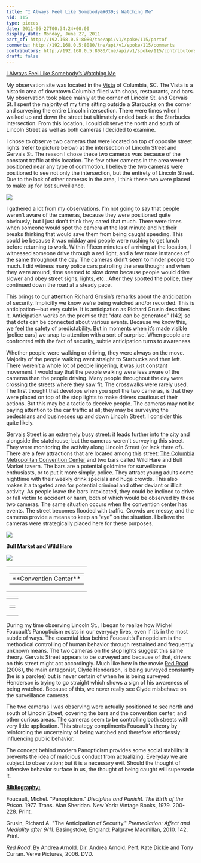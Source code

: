 ```yaml
---
title: "I Always Feel Like Somebody&#039;s Watching Me"
nid: 115
type: pieces
date: 2011-06-27T00:34:24+00:00
display_date: Monday, June 27, 2011
part_of: http://192.168.0.5:8080/tne/api/v1/spoke/115/partof
comments: http://192.168.0.5:8080/tne/api/v1/spoke/115/comments
contributors: http://192.168.0.5:8080/tne/api/v1/spoke/115/contributors
draft: false
---
```


<u>I Always Feel Like Somebody’s Watching Me</u>

 My observation site was located in the [Vista](http://www.vistaontheriver.com/) of Columbia, SC. The Vista is a historic area of downtown Columbia filled with shops, restaurants, and bars. My observation took place mainly at the corner of Lincoln St. and Gervais St. I spent the majority of my time sitting outside a Starbucks on the corner and surveying the entire Lincoln intersection. There were times when I walked up and down the street but ultimately ended back at the Starbucks intersection. From this location, I could observe the north and south of Lincoln Street as well as both cameras I decided to examine.

 I chose to observe two cameras that were located on top of opposite street lights (refer to picture below) at the intersection of Lincoln Street and Gervais St. The reason I chose these two cameras was because of the constant traffic at this location. The few other cameras in the area weren’t positioned near any type of commotion. I believe the two cameras were positioned to see not only the intersection, but the entirety of Lincoln Street. Due to the lack of other cameras in the area, I think these two were placed to make up for lost surveillance.

![](/tne/sites/mediacommons.futureofthebook.org.tne/files/images/newpicture.jpg)

 I gathered a lot from my observations. I’m not going to say that people weren’t aware of the cameras, because they were positioned quite obviously; but I just don’t think they cared that much. There were times when someone would spot the camera at the last minute and hit their breaks thinking that would save them from being caught speeding. This could be because it was midday and people were rushing to get lunch before returning to work. Within fifteen minutes of arriving at the location, I witnessed someone drive through a red light, and a few more instances of the same throughout the day. The cameras didn’t seem to hinder people too much. I did witness many police cars patrolling the area though; and when they were around, time seemed to slow down because people would drive slower and obey street signs, lights, etc…After they spotted the police, they continued down the road at a steady pace.

 This brings to our attention Richard Grusin’s remarks about the anticipation of security. Implicitly we know we’re being watched and/or recorded. This is anticipation—but very subtle. It is anticipation as Richard Grusin describes it. Anticipation works on the premise that “data can be generated” (142) so that dots can be connected about various events. Because we know this, we feel the safety of predictability. But in moments when it’s made visible \[police cars\] we snap to attention with a sort of surprise. When people are confronted with the fact of security, subtle anticipation turns to awareness.

 Whether people were walking or driving, they were always on the move. Majority of the people walking went straight to Starbucks and then left. There weren’t a whole lot of people lingering, it was just constant movement. I would say that the people walking were less aware of the cameras than the people driving. Many people throughout the day were crossing the streets where they saw fit. The crosswalks were rarely used. The first thought that develops when you spot the two cameras, is that they were placed on top of the stop lights to make drivers cautious of their actions. But this may be a tactic to deceive people. The cameras may not be paying attention to the car traffic at all; they may be surveying the pedestrians and businesses up and down Lincoln Street. I consider this quite likely.

 Gervais Street is an extremely busy street: it leads further into the city and alongside the statehouse; but the cameras weren’t surveying this street. They were monitoring the activity along Lincoln Street (or lack there of). There are a few attractions that are located among this street: [The Columbia Metropolitan Convention Center](http://www.columbiaconventioncenter.com/) and two bars called Wild Hare and Bull Market tavern. The bars are a potential goldmine for surveillance enthusiasts, or to put it more simply, police. They attract young adults come nighttime with their weekly drink specials and huge crowds. This also makes it a targeted area for potential criminal and other deviant or illicit activity. As people leave the bars intoxicated, they could be inclined to drive or fall victim to accident or harm, both of which would be observed by these two cameras. The same situation occurs when the convention center has events. The street becomes flooded with traffic. Crowds are messy; and the cameras provide a means to keep an “eye” on the situation. I believe the cameras were strategically placed here for these purposes.

![](/tne/sites/mediacommons.futureofthebook.org.tne/files/images/newpicture28129.jpg)

**Bull Market and Wild Hare**

![](/tne/sites/mediacommons.futureofthebook.org.tne/files/images/newpicture28229.jpg)

<table cellpadding="0" cellspacing="0"><tbody><tr><td height="54"><table cellpadding="0" cellspacing="0"><tbody><tr><td>**Convention Center**</td></tr></tbody></table>

</td></tr></tbody></table>

<table cellpadding="0" cellspacing="0"><tbody><tr><td height="42"><table cellpadding="0" cellspacing="0" width="100%"><tbody><tr><td></td></tr></tbody></table>

</td></tr></tbody></table>

 During my time observing Lincoln St., I began to realize how Michel Foucault’s Panopticism exists in our everyday lives, even if it’s in the most subtle of ways. The essential idea behind Foucault’s Panopticism is the methodical controlling of human behavior through restrained and frequently unknown means. The two cameras on the stop lights suggest this same theory. Gervais Street appears to be surveyed and because of that, drivers on this street might act accordingly. Much like how in the movie <u>Red Road</u> (2006), the main antagonist, Clyde Henderson, is being surveyed constantly (he is a parolee) but is never certain of when he is being surveyed. Henderson is trying to go straight which shows a sign of his awareness of being watched. Because of this, we never really see Clyde misbehave on the surveillance cameras.

 The two cameras I was observing were actually positioned to see north and south of Lincoln Street, covering the bars and the convention center, and other curious areas. The cameras seem to be controlling both streets with very little application. This strategy compliments Foucault’s theory by reinforcing the uncertainty of being watched and therefore effortlessly influencing public behavior.

 The concept behind modern Panopticism provides some social stability: it prevents the idea of malicious conduct from actualizing. Everyday we are subject to observation; but it is a necessary evil. Should the thought of offensive behavior surface in us, the thought of being caught will supersede it.

**<u>Bibliography:</u>**

 Foucault, Michel. “Panopticism.” *Discipline and PunishL The Birth of the Prison.* 1977. Trans. Alan Sheridan. New York: Vintage Books, 1979. 200-228. Print.

 Grusin, Richard A. "The Anticipation of Security." *Premediation: Affect and Mediality after 9/11*. Basingstoke, England: Palgrave Macmillan, 2010. 142. Print.

*Red Road*. By Andrea Arnold. Dir. Andrea Arnold. Perf. Kate Dickie and Tony Curran. Verve Pictures, 2006. DVD.

